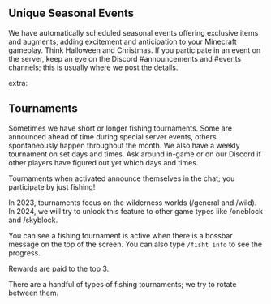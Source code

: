 ## Unique Seasonal Events
We have automatically scheduled seasonal events offering exclusive items and augments, adding excitement and anticipation to your Minecraft gameplay. Think Halloween and Christmas. If you participate in an event on the server, keep an eye on the Discord #announcements and #events channels; this is usually where we post the details.

extra:

## Tournaments
Sometimes we have short or longer fishing tournaments. Some are announced ahead of time during special server events, others spontaneously happen throughout the month. We also have a weekly tournament on set days and times. Ask around in-game or on our Discord if other players have figured out yet which days and times.

Tournaments when activated announce themselves in the chat; you participate by just fishing!

In 2023, tournaments focus on the wilderness worlds (/general and /wild). In 2024, we will try to unlock this feature to other game types like /oneblock and /skyblock.

You can see a fishing tournament is active when there is a bossbar message on the top of the screen. You can also type `/fisht info` to see the progress.

Rewards are paid to the top 3.

There are a handful of types of fishing tournaments; we try to rotate between them.
